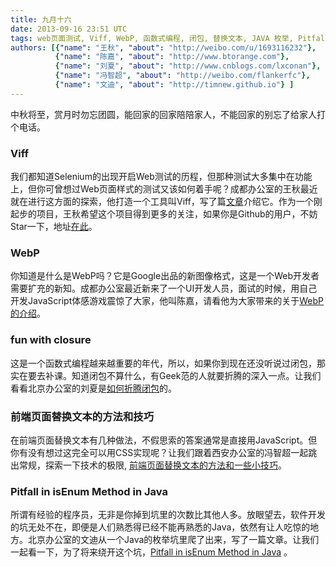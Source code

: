 ```yaml
---
title: 九月十六
date: 2013-09-16 23:51 UTC
tags: web页面测试, Viff, WebP, 函数式编程, 闭包, 替换文本, JAVA 枚举, Pitfall
authors: [{"name": "王秋", "about": "http://weibo.com/u/1693116232"},
		  {"name": "陈嘉", "about": "http://www.btorange.com"},
		  {"name": "刘夏", "about": "http://www.cnblogs.com/lxconan"},
		  {"name": "冯智超", "about": "http://weibo.com/flankerfc"},
		  {"name": "文迪", "about": "http://timnew.github.io"} ]
---
```

中秋将至，赏月时勿忘团圆，能回家的回家陪陪家人，不能回家的别忘了给家人打个电话。

### Viff
我们都知道Selenium的出现开启Web测试的历程，但那种测试大多集中在功能上，但你可曾想过Web页面样式的测试又该如何着手呢？成都办公室的王秋最近就在进行这方面的探索，他打造一个工具叫Viff，写了篇[文章](http://ishouldbeageek.me/2013/09/09/viff-introduction/)介绍它。作为一个刚起步的项目，王秋希望这个项目得到更多的关注，如果你是Github的用户，不妨Star一下，地址[在此](https://github.com/winsonwq/viff)。

### WebP
你知道是什么是WebP吗？它是Google出品的新图像格式，这是一个Web开发者需要扩充的新知。成都办公室最近新来了一个UI开发人员，面试的时候，用自己开发JavaScript体感游戏震惊了大家，他叫陈嘉，请看他为大家带来的关于[WebP的介绍](http://www.btorange.com/2013/06/14/webp.html)。

### fun with closure
这是一个函数式编程越来越重要的年代，所以，如果你到现在还没听说过闭包，那实在要去补课。知道闭包不算什么，有Geek范的人就要折腾的深入一点。让我们看看北京办公室的刘夏是[如何折腾闭包](http://www.cnblogs.com/lxconan/archive/2012/11/23/fun_with_closure.html)的。

### 前端页面替换文本的方法和技巧
在前端页面替换文本有几种做法，不假思索的答案通常是直接用JavaScript。但你有没有想过这完全可以用CSS实现呢？让我们跟着西安办公室的冯智超一起跳出常规，探索一下技术的极限, [前端页面替换文本的方法和一些小技巧](http://www.chaojiwudi.com/2013/07/swapping-out-text-and-more/)。

### Pitfall in isEnum Method in Java
所谓有经验的程序员，无非是你掉到坑里的次数比其他人多。放眼望去，软件开发的坑无处不在，即便是人们熟悉得已经不能再熟悉的Java，依然有让人吃惊的地方。北京办公室的文迪从一个Java的枚举坑里爬了出来，写了一篇文章。让我们一起看一下，为了将来绕开这个坑，[Pitfall in isEnum Method in Java](http://timnew.github.io/blog/2013/07/19/pitfall-in-java-enumeration-reflection/) 。


